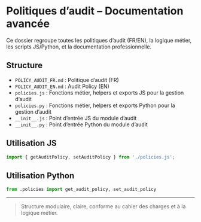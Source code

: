# Politiques d’audit – Documentation avancée

Ce dossier regroupe toutes les politiques d’audit (FR/EN), la logique métier, les scripts JS/Python, et la documentation professionnelle.

## Structure
- `POLICY_AUDIT_FR.md` : Politique d’audit (FR)
- `POLICY_AUDIT_EN.md` : Audit Policy (EN)
- `policies.js` : Fonctions métier, helpers et exports JS pour la gestion d’audit
- `policies.py` : Fonctions métier, helpers et exports Python pour la gestion d’audit
- `__init__.js` : Point d’entrée JS du module d’audit
- `__init__.py` : Point d’entrée Python du module d’audit

## Utilisation JS
```js
import { getAuditPolicy, setAuditPolicy } from './policies.js';
```

## Utilisation Python
```python
from .policies import get_audit_policy, set_audit_policy
```

---

> Structure modulaire, claire, conforme au cahier des charges et à la logique métier.
